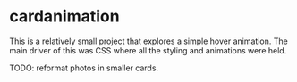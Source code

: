 # cardanimation

This is a relatively small project that explores a simple hover animation. 
The main driver of this was CSS where all the styling and animations were held.

TODO: reformat photos in smaller cards.